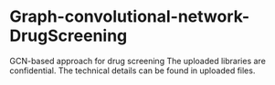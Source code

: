 # Graph-convolutional-network-DrugScreening
GCN-based approach for drug screening
The uploaded libraries are confidential.
The technical details can be found in uploaded files.
